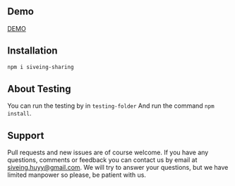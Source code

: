
Demo
------------
[DEMO](https://siveing.github.io/siveing-sharing/test-folder/)

Installation
------------

```bash
npm i siveing-sharing
```

About Testing
--------------
You can run the testing by in `testing-folder` 
And run the command `npm install`.

Support
-------
Pull requests and new issues are of course welcome. If you have any questions, comments or feedback you can contact us by email at siveing.huyy@gmail.com. We will try to answer your questions, but we have limited manpower so please, be patient with us.